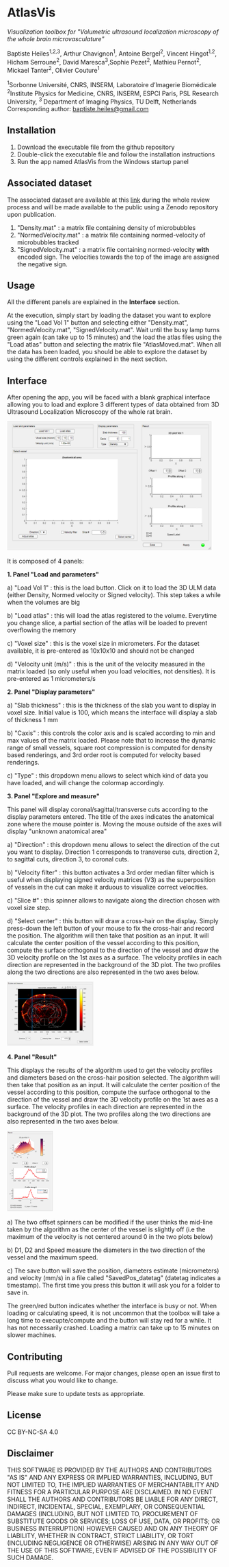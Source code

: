 
# AtlasVis
*Visualization toolbox for "Volumetric ultrasound localization microscopy of the whole brain microvasculature"*

Baptiste Heiles<sup>1,2,3</sup>, Arthur Chavignon<sup>1</sup>, Antoine Bergel<sup>2</sup>, Vincent Hingot<sup>1,2</sup>, Hicham Serroune<sup>2</sup>, David Maresca<sup>3</sup>,Sophie Pezet<sup>2</sup>, Mathieu Pernot<sup>2</sup>, Mickael Tanter<sup>2</sup>, Olivier Couture<sup>1</sup>
  
<sup>1</sup>Sorbonne Université, CNRS, INSERM, Laboratoire d’Imagerie Biomédicale 
<sup>2</sup>Institute Physics for Medicine, CNRS, INSERM, ESPCI Paris, PSL Research University, 
<sup>3</sup> Department of Imaging Physics, TU Delft, Netherlands
Corresponding author: baptiste.heiles@gmail.com


## Installation

1. Download the executable file from the github repository
2. Double-click the executable file and follow the installation instructions
3. Run the app named AtlasVis from the Windows startup panel

## Associated dataset
The associated dataset are available at this [link](https://surfdrive.surf.nl/files/index.php/s/l5hS19lQxbqA5vf) during the whole review process and will be made available to the public using a Zenodo repository upon publication.
1. "Density.mat" : a matrix file containing density of microbubbles
3. "NormedVelocity.mat" : a matrix file containing normed-velocity of microbubbles tracked
4. "SignedVelocity.mat" : a matrix file containing normed-velocity <b>with</b> encoded sign. The velocities towards the top of the image are assigned the negative sign.

## Usage
All the different panels are explained in the <b>Interface</b> section.

At the execution, simply start by loading the dataset you want to explore using the "Load Vol 1" button and selecting either "Density.mat", "NormedVelocity.mat", "SignedVelocity.mat". Wait until the busy lamp turns green again (can take up to 15 minutes) and the load the atlas files using the "Load atlas" button and selecting the matrix file "AtlasMoved.mat". When all the data has been loaded, you should be able to explore the dataset by using the different controls explained in the next section.


## Interface
After opening the app, you will be faced with a blank graphical interface allowing you to load and explore 3 different types of data obtained from 3D Ultrasound Localization Microscopy of the whole rat brain.
  
<a href="https://github.com/bheiles/AtlasVis/blob/main/Images/initialization.png"><img src="https://github.com/bheiles/AtlasVis/blob/main/Images/initialization.png" width="478" height="300"/></a>

It is composed of 4 panels:

<b>1. Panel "Load and parameters"</b>

  a) "Load Vol 1" : this is the load button. Click on it to load the 3D ULM data (either  Density, Normed velocity or Signed velocity). This step takes a while when the volumes are big
  
  b) "Load atlas" : this will load the atlas registered to the volume. Everytime you change slice, a partial section of the atlas will be loaded to prevent overflowing the memory
  
  c) "Voxel size" : this is the voxel size in micrometers. For the dataset available, it is pre-entered as 10x10x10 and should not be changed
  
  d) "Velocity unit (m/s)" : this is the unit of the velocity measured in the matrix loaded (so only useful when you load velocities, not densities). It is pre-entered as 1 micrometers/s
  
<b>2. Panel "Display parameters"</b>

  a) "Slab thickness" : this is the thickness of the slab you want to display in voxel size. Initial value is 100, which means the interface will display a slab of thickness 1 mm
  
  b) "Caxis" : this controls the color axis and is scaled according to min and max values of the matrix loaded. Please note that to increase the dynamic range of small vessels, square root compression is computed for density based renderings, and 3rd order root is computed for velocity based renderings.
  
  c) "Type" : this dropdown menu allows to select which kind of data you have loaded, and will change the colormap accordingly.
  
<b>3. Panel "Explore and measure"</b>

  This panel will display coronal/sagittal/transverse cuts according to the display parameters entered. The title of the axes indicates the anatomical zone where the mouse pointer is. Moving the mouse outside of the axes will display "unknown anatomical area"
  
  a) "Direction" : this dropdown menu allows to select the direction of the cut you want to display. Direction 1 corresponds to transverse cuts, direction 2, to sagittal cuts, direction 3, to coronal cuts.
  
  b) "Velocity filter" : this button activates a 3rd order median filter which is useful when displaying signed velocity matrices (V3) as the superposition of vessels in the cut can make it arduous to visualize correct velocities.
  
  c) "Slice #" : this spinner allows to navigate along the direction chosen with voxel size step.
  
  d) "Select center" : this button will draw a cross-hair on the display. Simply press-down the left button of your mouse to fix the cross-hair and record the position. The algorithm will then take that position as an input. It will calculate the center position of the vessel according to this position, compute the surface orthogonal to the direction of the vessel and draw the 3D velocity profile on the 1st axes as a surface. The velocity profiles in each direction are represented in the background of the 3D plot. The two profiles along the two directions are also represented in the two axes below.
  
  <a href="https://github.com/bheiles/AtlasVis/blob/main/Images/crosshair.PNG"><img src="https://github.com/bheiles/AtlasVis/blob/main/Images/crosshair.PNG" width="202" height="150"/></a>
  
<b>4. Panel "Result"</b>

  This displays the results of the algorithm used to get the velocity profiles and diameters based on the cross-hair position selected. The algorithm will then take that position as an input. It will calculate the center position of the vessel according to this position, compute the surface orthogonal to the direction of the vessel and draw the 3D velocity profile on the 1st axes as a surface. The velocity profiles in each direction are represented in the background of the 3D plot. The two profiles along the two directions are also represented in the two axes below.
  
   <a href="https://github.com/bheiles/AtlasVis/blob/main/Images/result.PNG"><img src="https://github.com/bheiles/AtlasVis/blob/main/Images/result.PNG" width="107" height="187"/></a>
   
  a) The two offset spinners can be modified if the user thinks the mid-line taken by the algorithm as the center of the vessel is slightly off (i.e the maximum of the velocity is not centered around 0 in the two plots below)
  
  b) D1, D2 and Speed measure the diameters in the two direction of the vessel and the maximum speed.

  c) The save button will save the position, diameters estimate (micrometers) and velocity (mm/s) in a file called "SavedPos_datetag" (datetag indicates a timestamp). The first time you press this button it will ask you for a folder to save in.
  
The green/red button indicates whether the interface is busy or not. When loading or calculating speed, it is not uncommon that the toolbox will take a long time to execupte/compute and the button will stay red for a while. It has not necessarily crashed. Loading a matrix can take up to 15 minutes on slower machines.

## Contributing
Pull requests are welcome. For major changes, please open an issue first to discuss what you would like to change.

Please make sure to update tests as appropriate.

## License
CC BY-NC-SA 4.0


## Disclaimer

THIS SOFTWARE IS PROVIDED BY THE AUTHORS AND CONTRIBUTORS "AS IS" AND ANY EXPRESS OR IMPLIED WARRANTIES, INCLUDING, BUT NOT LIMITED TO, THE IMPLIED WARRANTIES OF MERCHANTABILITY AND FITNESS FOR A PARTICULAR PURPOSE ARE DISCLAIMED. IN NO EVENT SHALL THE AUTHORS AND CONTRIBUTORS BE LIABLE FOR ANY DIRECT, INDIRECT, INCIDENTAL, SPECIAL, EXEMPLARY, OR CONSEQUENTIAL DAMAGES (INCLUDING, BUT NOT LIMITED TO, PROCUREMENT OF SUBSTITUTE GOODS OR SERVICES; LOSS OF USE, DATA, OR PROFITS; OR BUSINESS INTERRUPTION) HOWEVER CAUSED AND ON ANY THEORY OF LIABILITY, WHETHER IN CONTRACT, STRICT LIABILITY, OR TORT (INCLUDING NEGLIGENCE OR OTHERWISE) ARISING IN ANY WAY OUT OF THE USE OF THIS SOFTWARE, EVEN IF ADVISED OF THE POSSIBILITY OF SUCH DAMAGE.
